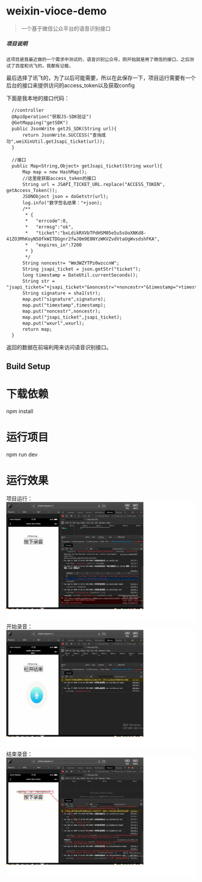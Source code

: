# weixin-vioce-demo

> 一个基于微信公众平台的语音识别接口

##### 项目说明
    这项目是我最近做的一个需求中测试的，语音识别公众号，刚开始就是用了微信的接口，之后测试了百度和讯飞的，我都有记载，
 最后选择了讯飞的，为了以后可能需要，所以在此保存一下，项目运行需要有一个后台的接口来提供访问的access_token以及获取config

 下面是我本地的接口代码：
  ```
    //controller
    @ApiOperation("获取JS-SDK验证")
    @GetMapping("getSDK")
    public JsonWrite getJS_SDK(String url){
        return JsonWrite.SUCCESS("查询成功",weiXinUtil.getJsapi_ticket(url));
    }

    //接口
    public Map<String,Object> getJsapi_ticket(String wxurl){
        Map map = new HashMap();
        //这里是获取access_token的接口
        String url = JSAPI_TICKET_URL.replace("ACCESS_TOKEN", getAccess_Token());
        JSONObject json = doGetstr(url);
        log.info("数字签名结果："+json);
        /**
         * {
         *   "errcode":0,
         *   "errmsg":"ok",
         *   "ticket":"bxLdikRXVbTPdHSM05e5u5sUoXNKd8-41ZO3MhKoyN5OfkWITDGgnr2fwJ0m9E8NYzWKVZvdVtaUgWvsdshFKA",
         *   "expires_in":7200
         * }
         */
        String noncestr= "Wm3WZYTPz0wzccnW";
        String jsapi_ticket = json.getStr("ticket");
        long timestamp = DateUtil.currentSeconds();
        String str = "jsapi_ticket="+jsapi_ticket+"&noncestr="+noncestr+"&timestamp="+timestamp+"&url="+wxurl;
        String signature = sha1(str);
        map.put("signature",signature);
        map.put("timestamp",timestamp);
        map.put("noncestr",noncestr);
        map.put("jsapi_ticket",jsapi_ticket);
        map.put("wxurl",wxurl);
        return map;
    }
  ```
  返回的数据在前端利用来访问语音识别接口。

## Build Setup

# 下载依赖
npm install

# 运行项目
npm run dev

# 运行效果


项目运行：
  ![image](https://github.com/Ma-Tao007/wenxin-vioceAI-demo/blob/master/static/image/%E9%A1%B9%E7%9B%AE%E8%BF%90%E8%A1%8C.png)
开始录音：
![image](https://github.com/Ma-Tao007/wenxin-vioceAI-demo/blob/master/static/image/%E5%BC%80%E5%A7%8B%E5%BD%95%E9%9F%B3.png)
结束录音：
![image](https://github.com/Ma-Tao007/wenxin-vioceAI-demo/blob/master/static/image/%E5%BD%95%E9%9F%B3%E7%BB%93%E6%9E%9C.png)
